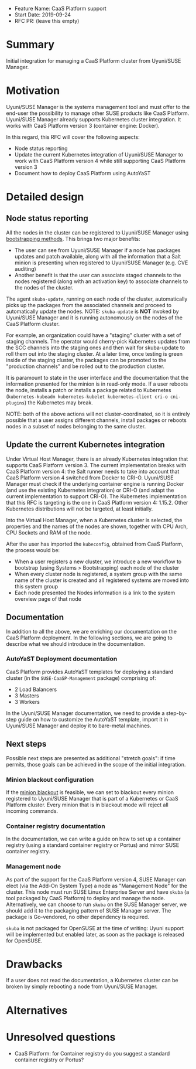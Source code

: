 - Feature Name: CaaS Platform support
- Start Date: 2019-09-24
- RFC PR: (leave this empty)

# Summary
[summary]: #summary

Initial integration for managing a CaaS Platform cluster from Uyuni/SUSE Manager.

# Motivation
[motivation]: #motivation

Uyuni/SUSE Manager is the systems management tool and must offer to the end-user the possibility to manage other SUSE products like CaaS Platform.
Uyuni/SUSE Manager already supports Kubernetes cluster integration. It works with CaaS Platform version 3 (container engine: Docker).

In this regard, this RFC will cover the following aspects:

- Node status reporting
- Update the current Kubernetes integration of Uyuni/SUSE Manager to work with CaaS Platform version 4 while still supporting CaaS Platform version 3
- Document how to deploy CaaS Platform using AutoYaST

# Detailed design
[design]: #detailed-design

## Node status reporting

All the nodes in the cluster can be registered to Uyuni/SUSE Manager using [bootstrapping methods](https://opensource.suse.com/doc-susemanager/suse-manager/client-configuration/registration-overview.html).
This brings two major benefits:

- The user can see from Uyuni/SUSE Manager if a node has packages updates and patch available, along with all the information that a Salt minion is presenting when registered to Uyuni/SUSE Manager (e.g. CVE auditing)
- Another benefit is that the user can associate staged channels to the nodes registered (along with an activation key) to associate channels to the nodes of the cluster.

The agent `skuba-update`, running on each node of the cluster, automatically picks up the packages from the associated channels and proceed to automatically update the nodes.
NOTE: `skuba-update` is **NOT** invoked by Uyuni/SUSE Manager and it is running autonomously on the nodes of the CaaS Platform cluster.

For example, an organization could have a "staging" cluster with a set of staging channels. The operator would cherry-pick Kubernetes updates from the SCC channels into the staging ones and then wait for skuba-update to roll them out into the staging cluster. At a later time, once testing is green inside of the staging cluster, the packages can be promoted to the "production channels" and be rolled out to the production cluster.

It is paramount to state in the user interface and the documentation that the information presented for the minion is in read-only mode.
If a user reboots the node, installs a patch or installs a package related to Kubernetes (`kubernetes-kubeadm kubernetes-kubelet kubernetes-client cri-o cni-plugins`) the Kubernetes may break.

NOTE: both of the above actions will not cluster-coordinated, so it is entirely possible that a user assigns different channels, install packages or reboots nodes in a subset of nodes belonging to the same cluster.

## Update the current Kubernetes integration

Under Virtual Host Manager, there is an already Kubernetes integration that supports CaaS Platform version 3.
The current implementation breaks with CaaS Platform version 4: the Salt runner needs to take into account that CaaS Platform version 4 switched from Docker to CRI-O.
Uyuni/SUSE Manager must check if the underlying container engine is running Docker (and use the existing Kubernetes integration) or CRI-O (and adapt the current implementation to support CRI-O).
The Kubernetes implementation that this RFC is targeting is the one in CaaS Platform version 4: 1.15.2. Other Kubernetes distributions will not be targeted, at least initially.

Into the Virtual Host Manager, when a Kubernetes cluster is selected, the properties and the names of the nodes are shown, together with CPU Arch, CPU Sockets and RAM of the node.

After the user has imported the `kubeconfig`, obtained from CaaS Platform, the process would be:

- When a user registers a new cluster, we introduce a new workflow to bootstrap (using Systems > Bootstrapping) each node of the cluster
- When every cluster node is registered, a system group with the same name of the cluster is created and all registered systems are moved into this system group
- Each node presented the Nodes information is a link to the system overview page of that node

## Documentation

In addition to all the above, we are enriching our documentation on the CaaS Platform deployment. In the following sections, we are going to describe what we should introduce in the documentation.

### AutoYaST Deployment documentation

CaaS Platform provides AutoYaST templates for deploying a standard cluster (in the `SUSE-CaaSP-Management` package) comprising of:

- 2 Load Balancers
- 3 Masters
- 3 Workers

In the Uyuni/SUSE Manager documentation, we need to provide a step-by-step guide on how to customize the AutoYaST template, import it in Uyuni/SUSE Manager and deploy it to bare-metal machines.

## Next steps

Possible next steps are presented as additional "stretch goals": if time permits, those goals can be achieved in the scope of the initial integration.

### Minion blackout configuration

If the [minion blackout](https://docs.saltstack.com/en/latest/topics/blackout/) is feasible, we can set to blackout every minion registered to Uyuni/SUSE Manager that is part of a Kubernetes or CaaS Platform cluster. Every minion that is in blackout mode will reject all incoming commands.

### Container registry documentation

In the documentation, we can write a guide on how to set up a container registry (using a standard container registry or Portus) and mirror SUSE container registry.

### Management node

As part of the support for the CaaS Platform version 4, SUSE Manager can elect (via the Add-On System Type) a node as "Management Node" for the cluster. This node must run SUSE Linux Enterprise Server and have `skuba` (a tool packaged by CaaS Platform) to deploy and manage the node.
Alternatively, we can choose to run `skuba` on the SUSE Manager server, we should add it to the packaging pattern of SUSE Manager server. The package is Go-vendored, no other dependency is required.

`skuba` is not packaged for OpenSUSE at the time of writing: Uyuni support will be implemented but enabled later, as soon as the package is released for OpenSUSE.

# Drawbacks
[drawbacks]: #drawbacks

If a user does not read the documentation, a Kubernetes cluster can be broken by simply rebooting a node from Uyuni/SUSE Manager.

# Alternatives
[alternatives]: #alternatives

# Unresolved questions
[unresolved]: #unresolved-questions

- CaaS Platform: for Container registry do you suggest a standard container registry or Portus?
